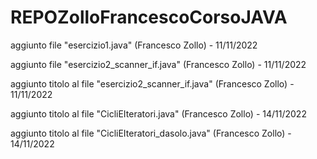 # REPOZolloFrancescoCorsoJAVA

aggiunto file "esercizio1.java" (Francesco Zollo) - 11/11/2022

aggiunto file "esercizio2_scanner_if.java" (Francesco Zollo) - 11/11/2022

aggiunto titolo al file "esercizio2_scanner_if.java" (Francesco Zollo) - 11/11/2022

aggiunto titolo al file "CicliEIteratori.java" (Francesco Zollo) - 14/11/2022

aggiunto titolo al file "CicliEIteratori_dasolo.java" (Francesco Zollo) - 14/11/2022
